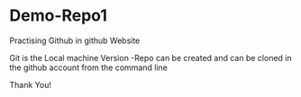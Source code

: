 # Demo-Repo1

Practising Github in github Website

Git is the Local machine Version -Repo can be created and can be cloned in the github account from the command line

Thank You!
